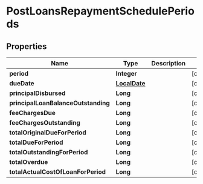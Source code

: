 

# PostLoansRepaymentSchedulePeriods

## Properties

Name | Type | Description | Notes
------------ | ------------- | ------------- | -------------
**period** | **Integer** |  |  [optional]
**dueDate** | [**LocalDate**](LocalDate.md) |  |  [optional]
**principalDisbursed** | **Long** |  |  [optional]
**principalLoanBalanceOutstanding** | **Long** |  |  [optional]
**feeChargesDue** | **Long** |  |  [optional]
**feeChargesOutstanding** | **Long** |  |  [optional]
**totalOriginalDueForPeriod** | **Long** |  |  [optional]
**totalDueForPeriod** | **Long** |  |  [optional]
**totalOutstandingForPeriod** | **Long** |  |  [optional]
**totalOverdue** | **Long** |  |  [optional]
**totalActualCostOfLoanForPeriod** | **Long** |  |  [optional]




